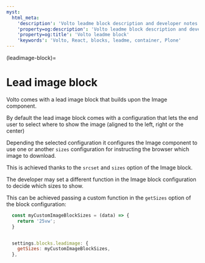 ```yaml
---
myst:
  html_meta:
    'description': 'Volto leadme block description and developer notes'
    'property=og:description': 'Volto leadme block description and developer notes'
    'property=og:title': 'Volto leadme block'
    'keywords': 'Volto, React, blocks, leadme, container, Plone'
---
```


(leadimage-block)=

# Lead image block

Volto comes with a lead image block that builds upon the Image component.

By default the lead image block comes with a configuration that lets the end user to select where to show the image (aligned to the left, right or the center)

Depending the selected configuration it configures the Image component to use one or another `sizes` configuration for instructing the browser which image to download.

This is achieved thanks to the `srcset` and `sizes` option of the Image block.

The developer may set a different function in the Image block configuration to decide which sizes to show.

This can be achieved passing a custom function in the `getSizes` option of the block configuration:

```js
  const myCustomImageBlockSizes = (data) => {
    return '25vw';
  }


  settings.blocks.leadimage: {
    getSizes: myCustomImageBlockSizes,
  },
```
